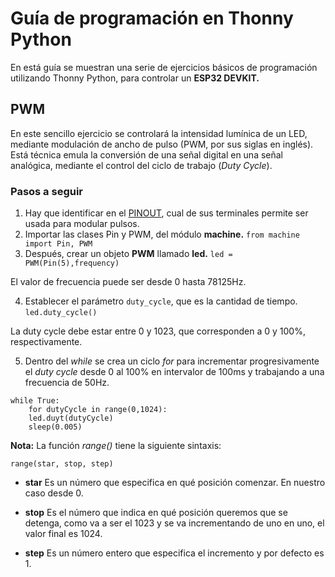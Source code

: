 # Guía de programación en Thonny Python

En está guía se muestran una serie de ejercicios básicos de programación utilizando Thonny Python, para controlar un **ESP32 DEVKIT.**

## PWM

En este sencillo ejercicio se controlará la intensidad lumínica de un LED, mediante modulación de ancho de pulso (PWM, por sus siglas en inglés). Está técnica emula la conversión de una señal digital en una señal analógica, mediante el control del ciclo de trabajo (*Duty Cycle*).

### Pasos a seguir

1. Hay que identificar en el [PINOUT](https://circuits4you.com/2018/12/31/esp32-devkit-esp32-wroom-gpio-pinout/), cual de sus terminales permite ser usada para modular pulsos.
2. Importar las clases Pin y PWM, del módulo **machine.**
`from machine import Pin, PWM`
3. Después, crear un objeto **PWM** llamado **led.**
`led = PWM(Pin(5),frequency)`

El valor de frecuencia puede ser desde 0 hasta 78125Hz.

4. Establecer el parámetro `duty_cycle`, que es la cantidad de tiempo.
`led.duty_cycle()`

La duty cycle debe estar entre 0 y 1023, que corresponden a 0 y 100%, respectivamente.

5. Dentro del *while* se crea un ciclo *for* para incrementar progresivamente el *duty cycle* desde 0 al 100% en intervalor de 100ms y trabajando a una frecuencia de 50Hz.

```
while True:
    for dutyCycle in range(0,1024):
    led.duyt(dutyCycle)
    sleep(0.005)
```
**Nota:**
La función *range()* tiene la siguiente sintaxis:

```
range(star, stop, step)
```
* **star** Es un número que especifica en qué posición comenzar. En nuestro caso desde 0.

* **stop** Es el número que indica en qué posición queremos que se detenga, como va a ser el 1023 y se va incrementando de uno en uno, el valor final es 1024.

* **step** Es un número entero que especifica el incremento y por defecto es 1.

